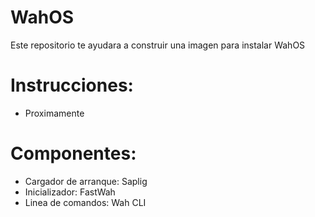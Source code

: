 # WahOS
Este repositorio te ayudara a construir una imagen para instalar WahOS

# Instrucciones:
- Proximamente

# Componentes:
- Cargador de arranque: Saplig
- Inicializador: FastWah
- Linea de comandos: Wah CLI
